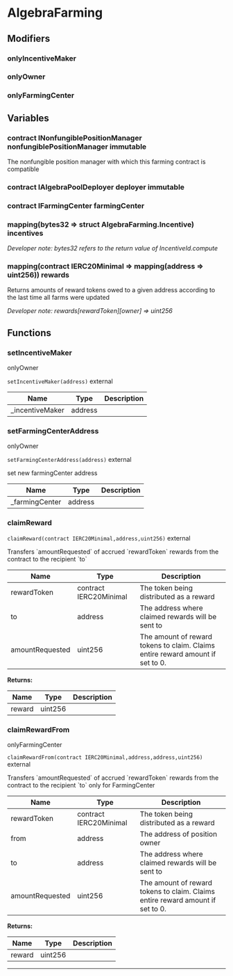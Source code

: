 

# AlgebraFarming




## Modifiers
### onlyIncentiveMaker









### onlyOwner









### onlyFarmingCenter











## Variables
### contract INonfungiblePositionManager nonfungiblePositionManager immutable

The nonfungible position manager with which this farming contract is compatible

### contract IAlgebraPoolDeployer deployer immutable



### contract IFarmingCenter farmingCenter 



### mapping(bytes32 &#x3D;&gt; struct AlgebraFarming.Incentive) incentives 



*Developer note: bytes32 refers to the return value of IncentiveId.compute*
### mapping(contract IERC20Minimal &#x3D;&gt; mapping(address &#x3D;&gt; uint256)) rewards 

Returns amounts of reward tokens owed to a given address according to the last time all farms were updated

*Developer note: rewards[rewardToken][owner] &#x3D;&gt; uint256*

## Functions
### setIncentiveMaker

onlyOwner

`setIncentiveMaker(address)`  external





| Name | Type | Description |
| ---- | ---- | ----------- |
| _incentiveMaker | address |  |


### setFarmingCenterAddress

onlyOwner

`setFarmingCenterAddress(address)`  external

set new farmingCenter address



| Name | Type | Description |
| ---- | ---- | ----------- |
| _farmingCenter | address |  |


### claimReward


`claimReward(contract IERC20Minimal,address,uint256)`  external

Transfers &#x60;amountRequested&#x60; of accrued &#x60;rewardToken&#x60; rewards from the contract to the recipient &#x60;to&#x60;



| Name | Type | Description |
| ---- | ---- | ----------- |
| rewardToken | contract IERC20Minimal | The token being distributed as a reward |
| to | address | The address where claimed rewards will be sent to |
| amountRequested | uint256 | The amount of reward tokens to claim. Claims entire reward amount if set to 0. |

**Returns:**

| Name | Type | Description |
| ---- | ---- | ----------- |
| reward | uint256 |  |

### claimRewardFrom

onlyFarmingCenter

`claimRewardFrom(contract IERC20Minimal,address,address,uint256)`  external

Transfers &#x60;amountRequested&#x60; of accrued &#x60;rewardToken&#x60; rewards from the contract to the recipient &#x60;to&#x60;
only for FarmingCenter



| Name | Type | Description |
| ---- | ---- | ----------- |
| rewardToken | contract IERC20Minimal | The token being distributed as a reward |
| from | address | The address of position owner |
| to | address | The address where claimed rewards will be sent to |
| amountRequested | uint256 | The amount of reward tokens to claim. Claims entire reward amount if set to 0. |

**Returns:**

| Name | Type | Description |
| ---- | ---- | ----------- |
| reward | uint256 |  |



---


